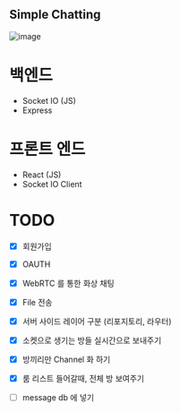 ## Simple Chatting

![image](https://user-images.githubusercontent.com/57784077/129486339-dd14d15a-4e3f-4a01-b5cc-bc76f139cbc7.png)

# 백엔드

- Socket IO (JS)
- Express

# 프론트 엔드

- React (JS)
- Socket IO Client

# TODO

- [x] 회원가입
- [x] OAUTH
- [x] WebRTC 를 통한 화상 채팅
- [x] File 전송

- [x] 서버 사이드 레이어 구분 (리포지토리, 라우터)
- [x] 소켓으로 생기는 방들 실시간으로 보내주기
- [x] 방끼리만 Channel 화 하기
- [x] 룸 리스트 들어갈때, 전체 방 보여주기
- [ ] message db 에 넣기
